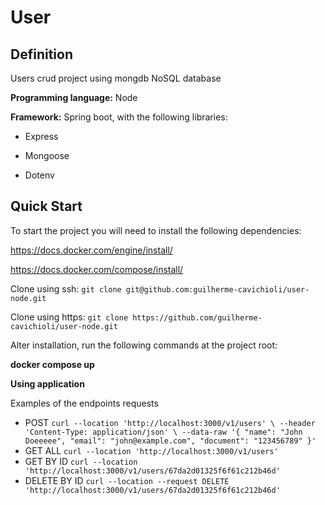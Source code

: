 
# User

## Definition

Users crud project using mongdb NoSQL database

  

**Programming language:** Node

  

**Framework:** Spring boot, with the following libraries:

- Express

- Mongoose

- Dotenv

  

## Quick Start

  

To start the project you will need to install the following dependencies:

https://docs.docker.com/engine/install/

https://docs.docker.com/compose/install/

  

Clone using ssh: `git clone git@github.com:guilherme-cavichioli/user-node.git`

Clone using https: `git clone https://github.com/guilherme-cavichioli/user-node.git`

  
  

Alter installation, run the following commands at the project root:

**docker compose up**

  

**Using application**

  

Examples of the endpoints requests

 - POST
`curl --location 'http://localhost:3000/v1/users' \
--header 'Content-Type: application/json' \
--data-raw '{
"name": "John Doeeeee",
"email": "john@example.com",
"document": "123456789"
}'`
 - GET ALL
 `curl --location 'http://localhost:3000/v1/users'`
 - GET BY ID
`curl --location 'http://localhost:3000/v1/users/67da2d01325f6f61c212b46d'`
 - DELETE BY ID
`curl --location --request DELETE 'http://localhost:3000/v1/users/67da2d01325f6f61c212b46d'`